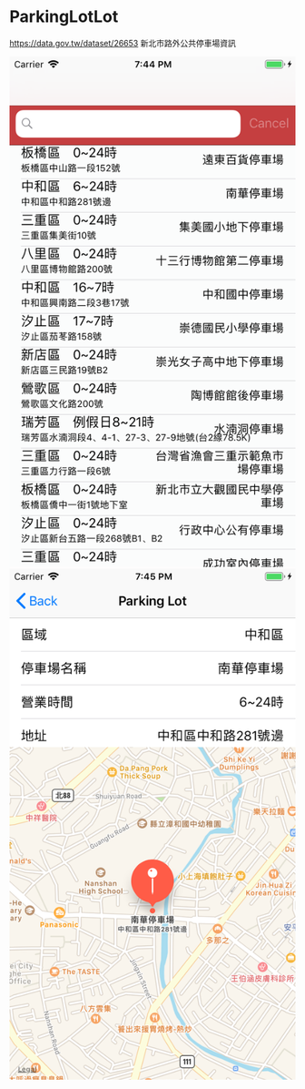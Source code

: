 # ParkingLotLot
https://data.gov.tw/dataset/26653
新北市路外公共停車場資訊

![alt text](https://raw.githubusercontent.com/charleslin826/ParkingLotLot/master/1.png)
![alt text](https://raw.githubusercontent.com/charleslin826/ParkingLotLot/master/2.png)
